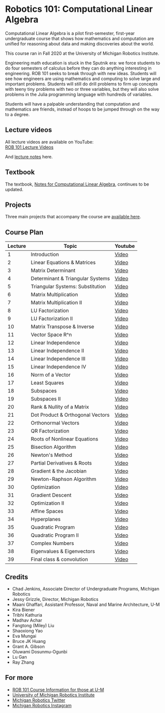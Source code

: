 # Robotics 101: Computational Linear Algebra

Computational Linear Algebra is a pilot first-semester, first-year undergraduate course that shows how mathematics and computation are unified for reasoning about data and making discoveries about the world.

This course ran in Fall 2020 at the University of Michigan Robotics Institute.

Engineering math education is stuck in the Sputnik era: we force students to do four semesters of calculus before they can do anything interesting in engineering. ROB 101 seeks to break through with new ideas. Students will see how engineers are using mathematics and computing to solve large and important problems. Students will still do drill problems to firm up concepts with teeny tiny problems with two or three variables, but they will also solve problems in the Julia programming language with hundreds of variables.

Students will have a palpable understanding that computation and mathematics are friends, instead of hoops to be jumped through on the way to a degree.

## Lecture videos
All lecture videos are available on YouTube:  
[ROB 101 Lecture Videos](https://www.youtube.com/playlist?list=PLdPQZLMHRjDK8ZbLIcq1Q2PQobIi68dpv)  

And [lecture notes](https://github.com/michiganrobotics/rob101/tree/main/Lecture%20Notes) here.

## Textbook
The textbook, [Notes for Computational Linear Algebra](https://github.com/michiganrobotics/rob101/blob/main/Textbook/ROB_101_ComputationalLinearAlgebra_Grizzle_2020_12_15.pdf), continues to be updated.

## Projects
Three main projects that accompany the course are [available here](https://github.com/michiganrobotics/rob101/tree/main/Projects).

## Course Plan
| Lecture | Topic                            | Youtube                                                                                               |
|---------|----------------------------------|-------------------------------------------------------------------------------------------------------|
| 1       | Introduction                     | [Video](https://www.youtube.com/watch?v=v1jneRWVrxY&list=PLdPQZLMHRjDK8ZbLIcq1Q2PQobIi68dpv&index=1)  |
| 2       | Linear Equations & Matrices      | [Video](https://www.youtube.com/watch?v=itP15hjoLcg&list=PLdPQZLMHRjDK8ZbLIcq1Q2PQobIi68dpv&index=2)  |
| 3       | Matrix Determinant               | [Video](https://www.youtube.com/watch?v=oXT0Q_imxMk&list=PLdPQZLMHRjDK8ZbLIcq1Q2PQobIi68dpv&index=3)  |
| 4       | Determinant & Triangular Systems | [Video](https://www.youtube.com/watch?v=gabzvtBTi6A&list=PLdPQZLMHRjDK8ZbLIcq1Q2PQobIi68dpv&index=4)  |
| 5       | Triangular Systems: Substitution | [Video](https://www.youtube.com/watch?v=6auyyEsAxwY&list=PLdPQZLMHRjDK8ZbLIcq1Q2PQobIi68dpv&index=5)  |
| 6       | Matrix Multiplication            | [Video](https://www.youtube.com/watch?v=XDhlitYcM9k&list=PLdPQZLMHRjDK8ZbLIcq1Q2PQobIi68dpv&index=6)  |
| 7       | Matrix Multiplication II         | [Video](https://www.youtube.com/watch?v=9c9xe75VTag&list=PLdPQZLMHRjDK8ZbLIcq1Q2PQobIi68dpv&index=7)  |
| 8       | LU Factorization                 | [Video](https://www.youtube.com/watch?v=Z8t4kCGmiwM&list=PLdPQZLMHRjDK8ZbLIcq1Q2PQobIi68dpv&index=8)  |
| 9       | LU Factorization II              | [Video](https://www.youtube.com/watch?v=HyI3NSQeIVs&list=PLdPQZLMHRjDK8ZbLIcq1Q2PQobIi68dpv&index=9)  |
| 10      | Matrix Transpose & Inverse       | [Video](https://www.youtube.com/watch?v=4itGSAbBWbo&list=PLdPQZLMHRjDK8ZbLIcq1Q2PQobIi68dpv&index=10) |
| 11      | Vector Space R^n                 | [Video](https://www.youtube.com/watch?v=6JRoWeMolbY&list=PLdPQZLMHRjDK8ZbLIcq1Q2PQobIi68dpv&index=11) |
| 12      | Linear Independence              | [Video](https://www.youtube.com/watch?v=IBknl4aBOwo&list=PLdPQZLMHRjDK8ZbLIcq1Q2PQobIi68dpv&index=12) |
| 13      | Linear Independence II           | [Video](https://www.youtube.com/watch?v=xSV9ctrwNfg&list=PLdPQZLMHRjDK8ZbLIcq1Q2PQobIi68dpv&index=13) |
| 14      | Linear Independence III          | [Video](https://www.youtube.com/watch?v=ITGJXfshACQ&list=PLdPQZLMHRjDK8ZbLIcq1Q2PQobIi68dpv&index=14) |
| 15      | Linear Independence IV           | [Video](https://www.youtube.com/watch?v=T6HiylBZAkU&list=PLdPQZLMHRjDK8ZbLIcq1Q2PQobIi68dpv&index=15) |
| 16      | Norm of a Vector                 | [Video](https://www.youtube.com/watch?v=GUWIRey6G18&list=PLdPQZLMHRjDK8ZbLIcq1Q2PQobIi68dpv&index=16) |
| 17      | Least Squares                    | [Video](https://www.youtube.com/watch?v=OLABElNVZRU&list=PLdPQZLMHRjDK8ZbLIcq1Q2PQobIi68dpv&index=17) |
| 18      | Subspaces                        | [Video](https://www.youtube.com/watch?v=mesSJVafvQA&list=PLdPQZLMHRjDK8ZbLIcq1Q2PQobIi68dpv&index=18) |
| 19      | Subspaces II                     | [Video](https://www.youtube.com/watch?v=JVTWEtsiC5Q&list=PLdPQZLMHRjDK8ZbLIcq1Q2PQobIi68dpv&index=19) |
| 20      | Rank & Nullity of a Matrix       | [Video](https://www.youtube.com/watch?v=cyCBDSd5jM0&list=PLdPQZLMHRjDK8ZbLIcq1Q2PQobIi68dpv&index=20) |
| 21      | Dot Product & Orthogonal Vectors | [Video](https://www.youtube.com/watch?v=kFW1c9LbHSQ&list=PLdPQZLMHRjDK8ZbLIcq1Q2PQobIi68dpv&index=21) |
| 22      | Orthonormal Vectors              | [Video](https://www.youtube.com/watch?v=ZF6qyIuk1jo&list=PLdPQZLMHRjDK8ZbLIcq1Q2PQobIi68dpv&index=22) |
| 23      | QR Factorization                 | [Video](https://www.youtube.com/watch?v=wWBqstOQyg8&list=PLdPQZLMHRjDK8ZbLIcq1Q2PQobIi68dpv&index=23) |
| 24      | Roots of Nonlinear Equations     | [Video](https://www.youtube.com/watch?v=fyI290RVtW4&list=PLdPQZLMHRjDK8ZbLIcq1Q2PQobIi68dpv&index=24) |
| 25      | Bisection Algorithm              | [Video](https://www.youtube.com/watch?v=1h40va8YeSQ&list=PLdPQZLMHRjDK8ZbLIcq1Q2PQobIi68dpv&index=25) |
| 26      | Newton's Method                  | [Video](https://www.youtube.com/watch?v=DKovRqflvJA&list=PLdPQZLMHRjDK8ZbLIcq1Q2PQobIi68dpv&index=26) |
| 27      | Partial Derivatives & Roots      | [Video](https://www.youtube.com/watch?v=dmJDDcu0DP8&list=PLdPQZLMHRjDK8ZbLIcq1Q2PQobIi68dpv&index=27) |
| 28      | Gradient & the Jacobian          | [Video](https://www.youtube.com/watch?v=G3SGmHv0rAk&list=PLdPQZLMHRjDK8ZbLIcq1Q2PQobIi68dpv&index=28) |
| 29      | Newton-Raphson Algorithm         | [Video](https://www.youtube.com/watch?v=kPoSOHnqCYg&list=PLdPQZLMHRjDK8ZbLIcq1Q2PQobIi68dpv&index=29) |
| 30      | Optimization                     | [Video](https://www.youtube.com/watch?v=rs9LYvkl6xg&list=PLdPQZLMHRjDK8ZbLIcq1Q2PQobIi68dpv&index=30) |
| 31      | Gradient Descent                 | [Video](https://www.youtube.com/watch?v=JqNdHVkCmUA&list=PLdPQZLMHRjDK8ZbLIcq1Q2PQobIi68dpv&index=31) |
| 32      | Optimization II                  | [Video](https://www.youtube.com/watch?v=-trMQhRrA2o&list=PLdPQZLMHRjDK8ZbLIcq1Q2PQobIi68dpv&index=32) |
| 33      | Affine Spaces                    | [Video](https://www.youtube.com/watch?v=WAGGwvdK6Hs&list=PLdPQZLMHRjDK8ZbLIcq1Q2PQobIi68dpv&index=33) |
| 34      | Hyperplanes                      | [Video](https://www.youtube.com/watch?v=B1pSHrvXXqE&list=PLdPQZLMHRjDK8ZbLIcq1Q2PQobIi68dpv&index=34) |
| 35      | Quadratic Program                | [Video](https://www.youtube.com/watch?v=0o41lZ49G2I&list=PLdPQZLMHRjDK8ZbLIcq1Q2PQobIi68dpv&index=35) |
| 36      | Quadratic Program II             | [Video](https://www.youtube.com/watch?v=e4iufA9meAc&list=PLdPQZLMHRjDK8ZbLIcq1Q2PQobIi68dpv&index=36) |
| 37      | Complex Numbers                  | [Video](https://www.youtube.com/watch?v=SOUc7FB79-4&list=PLdPQZLMHRjDK8ZbLIcq1Q2PQobIi68dpv&index=37) |
| 38      | Eigenvalues & Eigenvectors       | [Video](https://www.youtube.com/watch?v=ojd4oklzEE8&list=PLdPQZLMHRjDK8ZbLIcq1Q2PQobIi68dpv&index=38) |
| 39      | Final class & convolution        | [Video](https://www.youtube.com/watch?v=jpMDhDFsrp4&list=PLdPQZLMHRjDK8ZbLIcq1Q2PQobIi68dpv&index=39) |

## Credits
- Chad Jenkins, Associate Director of Undergraduate Programs, Michigan Robotics
- Jessy Grizzle, Director, Michigan Robotics
- Maani Ghaffari, Assistant Professor, Naval and Marine Architecture, U-M
- Kira Biener
- Tribhi Kathuria
- Madhav Achar
- Fangtong (Miley) Liu
- Shaoxiong Yao
- Eva Mungai
- Bruce JK Huang
- Grant A. Gibson
- Oluwami Dosunmu-Ogunbi
- Lu Gan
- Ray Zhang

## For more
- [ROB 101 Course Information for those at U-M](https://robotics.umich.edu/academic-program/course-offerings/rob101/)
- [University of Michigan Robotics Institute](https://robotics.umich.edu)
- [Michigan Robotics Twitter](http://twitter.com/umrobotics)
- [Michigan Robotics Instagram](http://instagram.com/umrobotics/)
